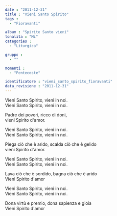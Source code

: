 ```yaml
---
date : "2011-12-31"
title : "Vieni Santo Spirito"
tags : 
  - "Fioravanti"

album : "Spirito Santo vieni"
tonalita : "Mi"
categories : 
  - "Liturgica"

gruppo : 
  - ""

momenti : 
  - "Pentecoste"

identificatore : "vieni_santo_spirito_fioravanti"
data_revisione : "2011-12-31"
---
```

  
  
  
  
  
  
  
  
  
  
  
Vieni Santo Spirito, vieni in noi.   
Vieni Santo Spirito, vieni in noi.  
  
  
Padre dei poveri, ricco di doni,   
vieni Spirito d'amor.  
  
  
Vieni Santo Spirito, vieni in noi.   
Vieni Santo Spirito, vieni in noi.  
  
  
Piega ciò che è arido, scalda ciò che è gelido  
vieni Spirito d'amor.  
  
  
Vieni Santo Spirito, vieni in noi.   
Vieni Santo Spirito, vieni in noi.  
  
  
Lava ciò che è sordido, bagna ciò che è arido  
Vieni Spirito d'amor  
  
  
Vieni Santo Spirito, vieni in noi.  
Vieni Santo Spirito, vieni in noi.  
  
  
Dona virtù e premio, dona sapienza e gioia  
Vieni Spirito d'amor  
  
  
  
